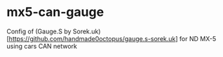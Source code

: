 # mx5-can-gauge
Config of (Gauge.S by Sorek.uk)[https://github.com/handmade0octopus/gauge.s-sorek.uk] for ND MX-5 using cars CAN network
